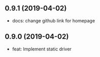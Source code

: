 ## 0.9.1 (2019-04-02)

* docs: change github link for homepage

## 0.9.0 (2019-04-02)

* feat: Implement static driver



